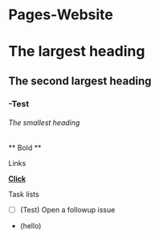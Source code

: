 # Pages-Website

# The largest heading
## The second largest heading
### -Test 
###### The smallest heading

** Bold **

Links 

**[Click](https://google.com)**

Task lists

- [ ] \(Test) Open a followup issue


- (hello)
